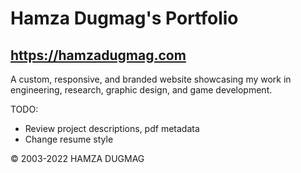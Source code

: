 # Hamza Dugmag's Portfolio
## https://hamzadugmag.com

A custom, responsive, and branded website showcasing my work in engineering, research, graphic design, and game development.

TODO:
- Review project descriptions, pdf metadata
- Change resume style

© 2003-2022 HAMZA DUGMAG
